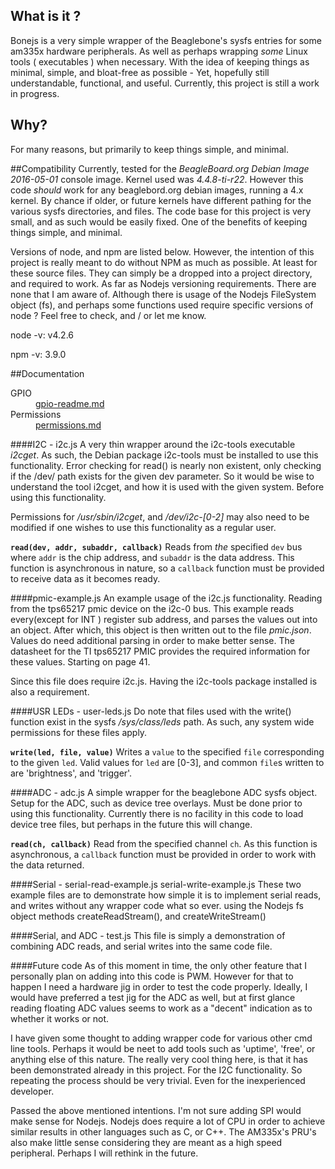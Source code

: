 ## What is it ?
Bonejs is a very simple wrapper of the Beaglebone's sysfs entries for some am335x
hardware peripherals.  As well as perhaps wrapping *some* Linux tools
( executables ) when necessary. With the idea of keeping things as minimal, simple,
and bloat-free as possible - Yet, hopefully still understandable, functional, and
useful. Currently, this project is still a work in progress.

## Why?
For many reasons, but primarily to keep things simple, and minimal.

##Compatibility
Currently, tested for the *BeagleBoard.org Debian Image 2016-05-01* console image. Kernel used was *4.4.8-ti-r22*. However this code *should* work for any beaglebord.org debian images, running a 4.x kernel. By chance if older, or future kernels have different pathing for the various sysfs directories, and files. The code base for this project is very small, and as such would be easily fixed. One of the benefits of keeping things simple, and minimal.

Versions of node, and npm are listed below. However, the intention of this project is really meant to do without NPM as much as possible. At least for these source files. They can simply be a dropped into a project directory, and required to work. As far as Nodejs versioning requirements. There are none that I am aware of. Although there is usage of the Nodejs FileSystem object (fs), and perhaps some functions used require specific versions of node ? Feel free to check, and / or let me know.

node -v: v4.2.6

npm -v: 3.9.0

##Documentation

<dl>
	<dt>GPIO</dt>
	<dd><a href="https://github.com/wphermans/Bonejs/blob/master/gpio-readme.md">gpio-readme.md</a></dd>
	<dt>Permissions</dt>
	<dd><a href="https://github.com/wphermans/Bonejs/blob/master/permissions.md">permissions.md</a></dd>
</dl>


####I2C - i2c.js
A very thin wrapper around the i2c-tools executable *i2cget*. As such, the Debian
package i2c-tools must be installed to use this functionality. Error checking for
read() is nearly non existent, only checking if the /dev/ path exists for the
given dev parameter. So it would be wise to understand the tool i2cget, and how
it is used with the given system. Before using this functionality.

Permissions for */usr/sbin/i2cget*, and */dev/i2c-[0-2]* may also need to be modified if one wishes to use this functionality as a regular user.

**`read(dev, addr, subaddr, callback)`** Reads from *the* specified `dev` bus where `addr` is the chip address, and `subaddr` is the data address. This function is asynchronous in nature, so a `callback` function must be provided to receive data as it becomes ready.

####pmic-example.js
An example usage of the i2c.js functionality. Reading from the tps65217 pmic
device on the i2c-0 bus. This example reads every(except for INT ) register sub
address, and parses the values out into an object. After which, this object is
then written out to the file *pmic.json*. Values do need additional parsing in
order to make better sense. The datasheet for the TI tps65217 PMIC provides the
required information for these values. Starting on page 41.

Since this file does require i2c.js. Having the i2c-tools package installed is
also a requirement.

####USR LEDs - user-leds.js
Do note that files used with the write() function exist in the sysfs */sys/class/leds* path. As such, any system wide permissions for these files apply.

**`write(led, file, value)`** Writes a `value` to the specified `file` corresponding to the given `led`. Valid values for `led` are [0-3], and common `file`s written to are 'brightness', and 'trigger'.

####ADC - adc.js
A simple wrapper for the beaglebone ADC sysfs object. Setup for the ADC, such as device tree overlays. Must be done prior to using this functionality. Currently there is no facility in this code to load device tree files, but perhaps in the future this will change.

**`read(ch, callback)`** Read from the specified channel `ch`. As this function is asynchronous, a `callback` function must be provided in order to work with the data returned.

####Serial - serial-read-example.js serial-write-example.js
These two example files are to demonstrate how simple it is to implement serial reads, and writes without any wrapper code what so ever. using the Nodejs fs object methods createReadStream(), and createWriteStream()

####Serial, and ADC - test.js
This file is simply a demonstration of combining ADC reads, and serial writes into the same code file.

####Future code
As of this moment in time, the only other feature that I personally plan on adding into this code is PWM. However for that to happen I need a hardware jig in order to test the code properly. Ideally, I would have preferred a test jig for the ADC as well, but at first glance reading floating ADC values seems to work as a "decent" indication as to whether it works or not.

I have given some thought to adding wrapper code for various other cmd line tools. Perhaps it would be neet to add tools such as 'uptime', 'free', or anything else of this nature. The really very cool thing here, is that it has been demonstrated already in this project. For the I2C functionality. So repeating the process should be very trivial. Even for the inexperienced developer.

Passed the above mentioned intentions. I'm not sure adding SPI would make sense for Nodejs. Nodejs does require a lot of CPU in order to achieve similar results in other languages such as C, or C++. The AM335x's PRU's also make little sense considering they are meant as a high speed peripheral. Perhaps I will rethink in the future.
